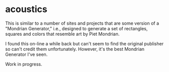 # acoustics

This is similar to a number of sites and projects that are some version of a "Mondrian Generator," i.e., designed to generate a set of rectangles, squares and colors that resemble art by Piet Mondrian.

I found this on-line a while back but can't seem to find the original publisher so can't credit them unfortunately. However, it's the best Mondrian Generator I've seen.

Work in progress. 

